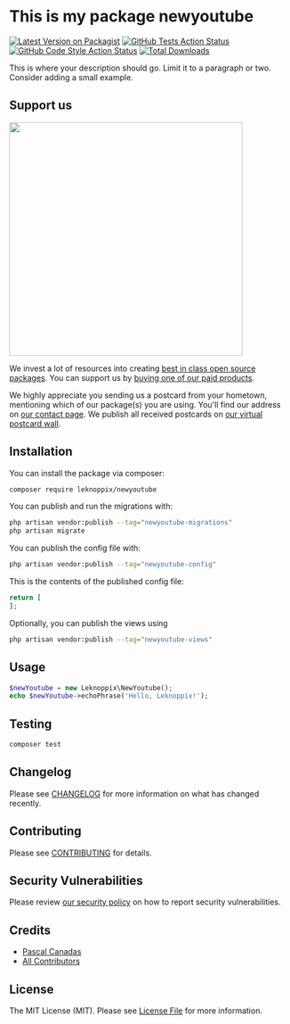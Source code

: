 # This is my package newyoutube

[![Latest Version on Packagist](https://img.shields.io/packagist/v/leknoppix/newyoutube.svg?style=flat-square)](https://packagist.org/packages/leknoppix/newyoutube)
[![GitHub Tests Action Status](https://img.shields.io/github/actions/workflow/status/leknoppix/newyoutube/run-tests.yml?branch=main&label=tests&style=flat-square)](https://github.com/leknoppix/newyoutube/actions?query=workflow%3Arun-tests+branch%3Amain)
[![GitHub Code Style Action Status](https://img.shields.io/github/actions/workflow/status/leknoppix/newyoutube/fix-php-code-style-issues.yml?branch=main&label=code%20style&style=flat-square)](https://github.com/leknoppix/newyoutube/actions?query=workflow%3A"Fix+PHP+code+style+issues"+branch%3Amain)
[![Total Downloads](https://img.shields.io/packagist/dt/leknoppix/newyoutube.svg?style=flat-square)](https://packagist.org/packages/leknoppix/newyoutube)

This is where your description should go. Limit it to a paragraph or two. Consider adding a small example.

## Support us

[<img src="https://github-ads.s3.eu-central-1.amazonaws.com/NewYoutube.jpg?t=1" width="419px" />](https://spatie.be/github-ad-click/NewYoutube)

We invest a lot of resources into creating [best in class open source packages](https://spatie.be/open-source). You can support us by [buying one of our paid products](https://spatie.be/open-source/support-us).

We highly appreciate you sending us a postcard from your hometown, mentioning which of our package(s) you are using. You'll find our address on [our contact page](https://spatie.be/about-us). We publish all received postcards on [our virtual postcard wall](https://spatie.be/open-source/postcards).

## Installation

You can install the package via composer:

```bash
composer require leknoppix/newyoutube
```

You can publish and run the migrations with:

```bash
php artisan vendor:publish --tag="newyoutube-migrations"
php artisan migrate
```

You can publish the config file with:

```bash
php artisan vendor:publish --tag="newyoutube-config"
```

This is the contents of the published config file:

```php
return [
];
```

Optionally, you can publish the views using

```bash
php artisan vendor:publish --tag="newyoutube-views"
```

## Usage

```php
$newYoutube = new Leknoppix\NewYoutube();
echo $newYoutube->echoPhrase('Hello, Leknoppix!');
```

## Testing

```bash
composer test
```

## Changelog

Please see [CHANGELOG](CHANGELOG.md) for more information on what has changed recently.

## Contributing

Please see [CONTRIBUTING](CONTRIBUTING.md) for details.

## Security Vulnerabilities

Please review [our security policy](../../security/policy) on how to report security vulnerabilities.

## Credits

- [Pascal Canadas](https://github.com/leknoppix)
- [All Contributors](../../contributors)

## License

The MIT License (MIT). Please see [License File](LICENSE.md) for more information.
